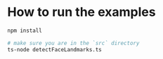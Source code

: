 # How to run the examples

```bash
npm install
```

```bash
# make sure you are in the `src` directory
ts-node detectFaceLandmarks.ts
```
